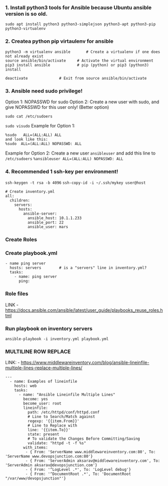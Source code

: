 ### 1. Install python3 tools for Ansible because Ubuntu ansible version is so old.

```
sudo apt install python3 python3-simplejson python3-apt python3-pip python3-virtualenv
```

### 2. Createa python pip virtaulenv for ansible

```
python3 -m virtualenv ansible		# Create a virtualenv if one does not already exist
source ansible/bin/activate		# Activate the virtual environment
pip3 install ansible			# pip (python) or pip3 (python3) install
```
```
deactivate 				# Exit from source ansible/bin/activate
```

### 3. Ansible need sudo privilege!
Option 1: NOPASSWD for sudo
Option 2: Create a new user with sudo, and give NOPASSWD for this user only! (Better option)

```sudo cat /etc/sudoers```

`sudo visudo`
Example for Option 1:
```
%sudo   ALL=(ALL:ALL) ALL
and look like this:
%sudo  ALL=(ALL:ALL) NOPASSWD: ALL
```
Example for Option 2:
Create a new user `ansibleuser` and add this line to `/etc/sudoers`
`%ansibleuser ALL=(ALL:ALL) NOPASSWD: ALL`

### 4. Recommended 1 ssh-key per environment!
```ssh-keygen -t rsa -b 4096```
```ssh-copy-id -i ~/.ssh/mykey user@host```

```
# Create inventory.yml
all:
  children:
    servers:
	  hosts:
	    ansible-server:
		  ansible_host: 10.1.1.233
		  ansible_port: 22
		  ansible_user: mars
```

### Create Roles


### Create playbook.yml
```
- name ping server
  hosts: servers		# is a "servers" line in inventory.yml?
  tasks:
    - name: ping server
	  ping:
```

### Role files
  LINK
    - https://docs.ansible.com/ansible/latest/user_guide/playbooks_reuse_roles.html


### Run playbook on inventory servers 
```
ansible-playbook -i inventory.yml playbook.yml
```

### MULTILINE ROW REPLACE
  LINK:
    - https://www.middlewareinventory.com/blog/ansible-lineinfile-multiple-lines-replace-multiple-lines/
```
---
  - name: Examples of lineinfile
    hosts: web
    tasks:
      - name: "Ansible Lineinfile Multiple Lines"
        become: yes
        become_user: root
        lineinfile:
          path: /etc/httpd/conf/httpd.conf
          # Line to Search/Match against
          regexp: '{{item.From}}'
          # Line to Replace with
          line: '{{item.To}}'
          state: present  
          # To validate the Changes Before Committing/Saving
          validate: "httpd -t -f %s"
        with_items:
         - { From: 'ServerName www.middlewareinventory.com:80', To: 'ServerName www.devopsjunction.com:80'}
         - { From: 'ServerAdmin aksarav@middlewareinventory.com', To: 'ServerAdmin aksarav@devopsjunction.com'}
         - { From: '^LogLevel .*', To: 'LogLevel debug'}
         - { From: '^DocumentRoot .*', To: 'DocumentRoot "/var/www/devopsjunction"'}
```
